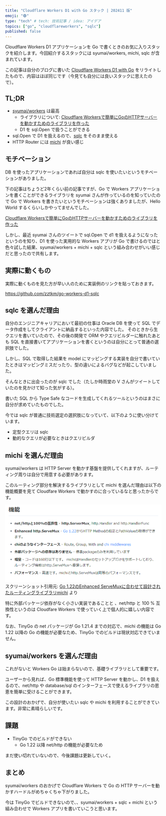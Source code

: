 ```yaml
---
title: "Cloudflare Workers D1 with Go スタック | 202411 版"
emoji: "🟢"
type: "tech" # tech: 技術記事 / idea: アイデア
topics: ["go", "cloudflareworkers", "sqlc"]
published: false
---
```


Cloudflare Workers D1 アプリケーションを Go で書くときのお気に入りスタックを紹介します。今回紹介するスタックには syumai/workers, michi, sqlc が含まれています。

この記事は自分のブログに書いた [Cloudflare Workers D1 with Go](https://blog.tsurutatakumi.info/posts/cloudflare-workers-go-d1-202404) をリライトしたもので、内容はほぼ同じです（今見ても自分には良いスタックに思えたので）。

## TL;DR

- [syumai/workers](https://github.com/syumai/workers) は最高
  - ライブラリについて: [Cloudflare Workersで簡単にGoのHTTPサーバーを動かすためのライブラリを作った](https://zenn.dev/syumai/articles/ca9n4e91eqljc44k6ebg)
  - D1 を sql.Open で扱うことができる
- sql.Open で D1 を扱えるので、[sqlc](https://github.com/sqlc-dev/sqlc) をそのまま使える
- HTTP Router には [michi](https://github.com/go-michi/michi) が良い感じ

## モチベーション

DB を使ったアプリケーションであれば自分は sqlc を使いたいというモチベーションがありました。

下の記事はちょうど2年くらい前の記事ですが、Go で Workers アプリケーションを書くことができるライブラリを syumai さんが作っているのを知っていたので Go で Workers を書きたいというモチベーションは強くありましたが、Hello World するくらいしかやってませんでした。

[Cloudflare Workersで簡単にGoのHTTPサーバーを動かすためのライブラリを作った](https://zenn.dev/syumai/articles/ca9n4e91eqljc44k6ebg)

しかし、最近 syumai さんのツイートで sql.Open で d1 を扱えるようになったというのを知り、D1 を使った実用的な Workers アプリが Go で書けるのではと色々試した結果、syumai/workers + michi + sqlc という組み合わせがいい感じだと思ったので共有します。

## 実際に動くもの

実際に動くものを見た方が早い人のために実装例のリンクを貼っておきます。

<https://github.com/zztkm/go-workers-d1-sqlc>

## sqlc を選んだ理由

自分のエンジニアキャリアにおいて最初の仕事は Oracle DB を使って SQL でデータ作成をしてクライアントに納品するといった内容でした。
そのときから生クエリを書いていたので、その後の開発で ORM やクエリビルダーに触れたあとも SQL を直接書いてアプリケーションを書くというのは自分にとって普通の選択肢でした。

しかし、SQL で取得した結果を model にマッピングする実装を自分で書いていたときはマッピングミスだったり、型の違いによるバグなどが起こしていました。

そんなときに出会ったのが sqlc でした（たしか時雨堂の V さんがツイートしていたのを見かけて知った気がする）。

書いた SQL から Type Safe なコードを生成してくれるツールというのはまさに自分が求めていたものでした。

今では sqlc が普通に技術選定の選択肢になっていて、以下のように使い分けています。

- 定型クエリは sqlc
- 動的なクエリが必要なときはクエリビルダ

## michi を選んだ理由

syumai/workers は HTTP Server を動かす基盤を提供してくれますが、ルーティング周りは自分で用意する必要があります。

このルーティング部分を解決するライブラリとして michi を選んだ理由は以下の機能概要を見て Cloudfare Workers で動かすのに合っているなと思ったからです。

![](/images/21262273c01d65c291aa27268fa2d847.png)
スクリーンショット引用元: [Go 1.22のEnhanced ServeMuxに合わせて設計されたルーティングライブラリmichi](https://zenn.dev/sonatard/articles/831b761a27b230) より

特に外部パッケージ依存がなく小さい実装であることと 、net/http と 100 % 互換性というのは Cloudfare Workers で使っていく上で個人的に嬉しい内容です。

なお、TinyGo の net パッケージが Go 1.21.4 までの対応で、michi の機能は Go 1.22 以降の Go の機能が必要なため、TinyGo でのビルドは現状対応できていません。

## syumai/workers を選んだ理由

これがないと Workers Go は始まらないので、基礎ライブラリとして重要です。

ユーザーから見れば、Go 標準機能を使って HTTP Server を動かし、D1 を扱えるので、net/http や database/sql のインターフェースで使えるライブラリの恩恵を簡単に受けることができます。

この設計のおかげで、自分が使いたい sqlc や michi を利用することができています。非常に素晴らしいです。

## 課題

- TinyGo でのビルドができない
  - Go 1.22 以降 net/http の機能が必要なため

まだ使い切れていないので、今後課題は更新していく。

## まとめ

syumai/workers のおかげで Cloudflare Workers で Go の HTTP サーバーを動かすハードルがめちゃくちゃ下がりました。

今は TinyGo でビルドできないので、、syumai/workers + sqlc + michi という組み合わせで Workers アプリを書いていこうと思います。
